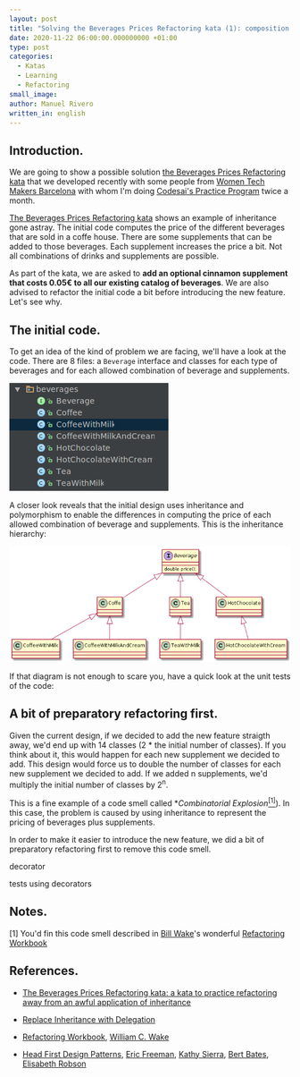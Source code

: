 ```yaml
---
layout: post
title: "Solving the Beverages Prices Refactoring kata (1): composition over inheritance"
date: 2020-11-22 06:00:00.000000000 +01:00
type: post
categories:
  - Katas
  - Learning 
  - Refactoring
small_image: 
author: Manuel Rivero
written_in: english
---
```


<h2>Introduction. </h2>

We are going to show a possible solution [the Beverages Prices Refactoring kata](/2019/04/beverages_prices_kata) that we developed recently with some people from [Women Tech Makers Barcelona](https://www.meetup.com/wtmbcn/) with whom I'm doing [Codesai's Practice Program](https://github.com/Codesai/practice_program) twice a month.

[The Beverages Prices Refactoring kata](/2019/04/beverages_prices_kata) shows an example of inheritance gone astray. The initial code computes the price of the different beverages that are sold in a coffe house. There are some supplements that can be added to those beverages. Each supplement increases the price a bit. Not all combinations of drinks and supplements are possible.

As part of the kata, we are asked to **add an optional cinnamon supplement that costs 0.05€ to all our existing catalog of beverages**. We are also advised to refactor the initial code a bit before introducing the new feature. Let's see why.

<h2>The initial code. </h2>

To get an idea of the kind of problem we are facing, we'll have a look at the code. There are 8 files: a `Beverage` interface and classes for each type of beverages and for each allowed combination of beverage and supplements. 

<figure style="overflow: hidden; margin:auto;">
<img src="/assets/solving_beverage_kata_initial_code_folder.png" alt="initial code files" />
</figure>

A closer look reveals that the initial design uses inheritance and polymorphism to enable the differences in computing the price of each allowed combination of beverage and supplements. This is the inheritance hierarchy:

<figure style="overflow: hidden; margin:auto;">
<img src="/assets/beverages_prices_inheritance_hierarchy.png" alt="Inheritance hierarchy in the initial code" />
</figure>

If that diagram is not enough to scare you, have a quick look at the unit tests of the code:

<script src="https://gist.github.com/trikitrok/a9b2b77762045a77cfd9c6854046add7.js"></script>

<h2>A bit of preparatory refactoring first. </h2>

Given the current design, if we decided to add the new feature straigth away, we'd end up with 14 classes (2 * the initial number of classes). If you think about it, this would happen for each new supplement we decided to add. This design would force us to double the number of classes for each new supplement we decided to add. If we added n supplements, we'd multiply the initial number of classes by 2<sup>n</sup>.

This is a fine example of a code smell called **Combinatorial Explosion*<a href="#nota1"><sup>[1]</sup></a>). In this case, the problem is caused by using inheritance to represent the pricing of beverages plus supplements. 

In order to make it easier to introduce the new feature, we did a bit of preparatory refactoring first to remove this code smell.

decorator
<script src="https://gist.github.com/trikitrok/bdb22d3d3b66408f4049deb3f27188fb.js"></script>

tests using decorators

<script src="https://gist.github.com/trikitrok/223b064324a93957418f48a26557f3e8.js"></script>

<h2>Notes.</h2>

<a name="nota1"></a> [1] You'd fin this code smell described in [Bill Wake](https://xp123.com/articles/)'s wonderful [Refactoring Workbook](https://www.goodreads.com/book/show/337298.Refactoring_Workbook)

<h2>References.</h2>

* [The Beverages Prices Refactoring kata: a kata to practice refactoring away from an awful application of inheritance](/2019/04/beverages_prices_kata)

* [Replace Inheritance with Delegation](https://refactoring.com/catalog/replaceSuperclassWithDelegate.html)

* [Refactoring Workbook](https://www.goodreads.com/book/show/337298.Refactoring_Workbook), [William C. Wake](https://xp123.com/articles/)

* [Head First Design Patterns](https://www.goodreads.com/book/show/58128.Head_First_Design_Patterns), [Eric Freeman](https://en.wikipedia.org/wiki/Eric_Freeman_(writer)), [Kathy Sierra](https://en.wikipedia.org/wiki/Kathy_Sierra), [Bert Bates](https://twitter.com/bertbates?lang=en), [Elisabeth Robson](https://www.elisabethrobson.com/)

